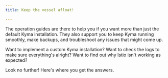 ```yaml
---
title: Keep the vessel afloat!

---
```


The operation guides are there to help you if you want more than just the default Kyma installation. They also support you to keep Kyma running smoothly, make backups, and troubleshoot any issues that might come up.

Want to implement a custom Kyma installation? 
Want to check the logs to make sure everything's alright?
Want to find out why Istio isn't working as expected? 

Look no further! Here's where you get the answers.
